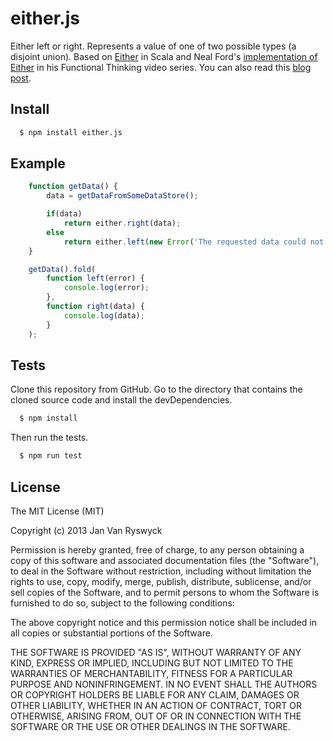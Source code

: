 # either.js

Either left or right. Represents a value of one of two possible types (a disjoint union). Based on [Either](http://www.scala-lang.org/api/2.9.3/scala/Either.html) in Scala and Neal Ford's [implementation of Either](https://github.com/nealford/NealFord_FunctionalThinkingVideo_Samples) in his Functional Thinking video series. You can also read this [blog post](http://elegantcode.com/2013/12/05/either-js/).

## Install

``` bash
  $ npm install either.js
```

## Example

``` js
	function getData() {
		data = getDataFromSomeDataStore();

		if(data)
			return either.right(data);
		else
			return either.left(new Error('The requested data could not be found.'));
	}

	getData().fold(
		function left(error) {
			console.log(error);
		},
		function right(data) {
			console.log(data);
		}
	);
```

## Tests

Clone this repository from GitHub. Go to the directory that contains the cloned source code and install the devDependencies.

``` bash
  $ npm install
```

Then run the tests.

``` bash
  $ npm run test
```

## License

The MIT License (MIT)

Copyright (c) 2013 Jan Van Ryswyck

Permission is hereby granted, free of charge, to any person obtaining a copy of
this software and associated documentation files (the "Software"), to deal in
the Software without restriction, including without limitation the rights to
use, copy, modify, merge, publish, distribute, sublicense, and/or sell copies of
the Software, and to permit persons to whom the Software is furnished to do so,
subject to the following conditions:

The above copyright notice and this permission notice shall be included in all
copies or substantial portions of the Software.

THE SOFTWARE IS PROVIDED "AS IS", WITHOUT WARRANTY OF ANY KIND, EXPRESS OR
IMPLIED, INCLUDING BUT NOT LIMITED TO THE WARRANTIES OF MERCHANTABILITY, FITNESS
FOR A PARTICULAR PURPOSE AND NONINFRINGEMENT. IN NO EVENT SHALL THE AUTHORS OR
COPYRIGHT HOLDERS BE LIABLE FOR ANY CLAIM, DAMAGES OR OTHER LIABILITY, WHETHER
IN AN ACTION OF CONTRACT, TORT OR OTHERWISE, ARISING FROM, OUT OF OR IN
CONNECTION WITH THE SOFTWARE OR THE USE OR OTHER DEALINGS IN THE SOFTWARE.
